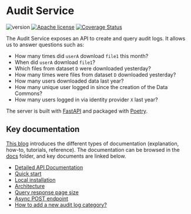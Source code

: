 # Audit Service

![version](https://img.shields.io/github/release/uc-cdis/audit-service.svg) [![Apache license](http://img.shields.io/badge/license-Apache-blue.svg?style=flat)](LICENSE) [![Coverage Status](https://coveralls.io/repos/github/uc-cdis/audit-service/badge.svg?branch=master)](https://coveralls.io/github/uc-cdis/audit-service?branch=master)

The Audit Service exposes an API to create and query audit logs. It allows us to answer questions such as:
- How many times did `userA` download `file1` this month?
- When did `userA` download `file1`?
- Which files from dataset `D` were downloaded yesterday?
- How many times were files from dataset `D` downloaded yesterday?
- How many users downloaded data last year?
- How many unique user logged in since the creation of the Data Commons?
- How many users logged in via identity provider `X` last year?

The server is built with [FastAPI](https://fastapi.tiangolo.com/) and packaged with [Poetry](https://poetry.eustace.io/).

## Key documentation

[This blog](https://documentation.divio.com/introduction/) introduces the different types of documentation (explanation, how-to, tutorials, reference). The documentation can be browsed in the [docs](docs) folder, and key documents are linked below.

* [Detailed API Documentation](http://petstore.swagger.io/?url=https://raw.githubusercontent.com/uc-cdis/audit-service/master/docs/openapi.yaml)
* [Quick start](docs/tutorials/quick_start.md)
* [Local installation](docs/how-to/local_installation.md)
* [Architecture](docs/reference/architecture.md)
* [Query response page size](docs/explanation/query_page_size.md)
* [Async POST endpoint](docs/explanation/async_post.md)
* [How to add a new audit log category?](docs/how-to/add_log_category.md)
